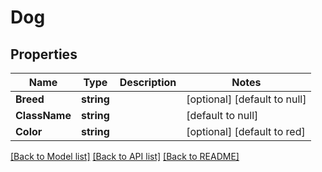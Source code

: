 # Dog

## Properties
Name | Type | Description | Notes
------------ | ------------- | ------------- | -------------
**Breed** | **string** |  | [optional] [default to null]
**ClassName** | **string** |  | [default to null]
**Color** | **string** |  | [optional] [default to red]

[[Back to Model list]](../README.md#documentation-for-models) [[Back to API list]](../README.md#documentation-for-api-endpoints) [[Back to README]](../README.md)

